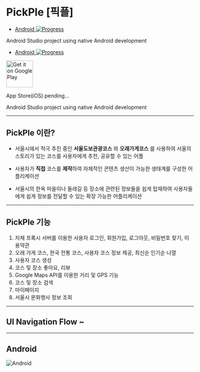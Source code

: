 # PickPle [픽플]

* <a href="https://github.com/mym0404/GFree-Android">Android  ![Progress](http://progressed.io/bar/64)  </a>

Android Studio project using native Android development

* <a href="https://github.com/mym0404/GFree-Android">Android  ![Progress](http://progressed.io/bar/64)  </a>



<a href="https://play.google.com/store/apps/details?id=org.mjstudio.ggonggang"><img alt="Get it on Google Play" src="https://play.google.com/intl/en_us/badges/images/generic/en-play-badge.png" height=72px /></a>

App Store(iOS) pending...

Android Studio project using native Android development

----
## PickPle 이란?

* 서울시에서 적극 추진 중인 **서울도보관광코스** 와 **오래가게코스** 를 사용하여 서울의 스토리가 있는 코스를 사용자에게 추천, 공유할 수 있는 어플

* 사용자가 **직접** 코스를 **제작**하여 자체적인 콘텐츠 생산이 가능한 생태계를 구성한 어플리케이션

* 서울시의 한옥 마을이나 둘레길 등 장소에 관련된 정보들을 쉽게 탑재하여 사용자들에게 쉽게 정보를 전달할 수 있는 확장 가능한 어플리케이션

----
## PickPle 기능

1. 자체 프록시 서버를 이용한 사용자 로그인, 회원가입, 로그아웃, 비밀번호 찾기, 이용약관
2. 오래 가게 코스, 한국 전통 코스, 사용자 코스 정보 제공, 최신순 인기순 나열
3. 사용자 코스 생성
4. 코스 및 장소 좋아요, 리뷰
5. Google Maps API를 이용한 거리 및 GPS 기능
6. 코스 및 장소 검색
7. 마이페이지 
8. 서울시 문화행사 정보 조회

----
## UI Navigation Flow ~



----
## Android

![Android](https://github.com/mym0404/GFree-Assets/blob/master/Sample_Images/gif.gif "Android")
